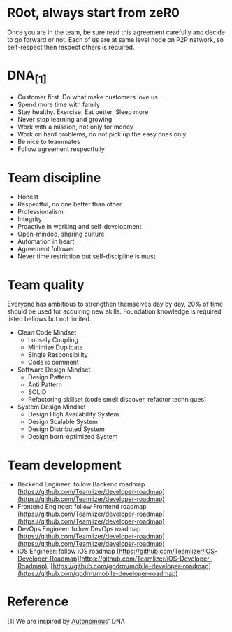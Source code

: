 # R0ot, always start from zeR0
Once you are in the team, be sure read this agreement carefully and decide to go forward or not. Each of us are at same level node on P2P network, so self-respect then respect others is required.

# DNA<sub>[1]</sub>
- Customer first. Do what make customers love us
- Spend more time with family
- Stay healthy. Exercise. Eat better. Sleep more
- Never stop learning and growing
- Work with a mission, not only for money
- Work on hard problems, do not pick up the easy ones only
- Be nice to teammates
- Follow agreement respectfully

# Team discipline
- Honest
- Respectful, no one better than other.
- Professionalism
- Integrity
- Proactive in working and self-development
- Open-minded, sharing culture
- Automation in heart
- Agreement follower
- Never time restriction but self-discipline is must

# Team quality
Everyone has ambitious to strengthen themselves day by day, 20% of time should be used for acquiring new skills. Foundation knowledge is required listed bellows but not limited.
- Clean Code Mindset
  - Loosely Coupling
  - Minimize Duplicate
  - Single Responsibility
  - Code is comment
- Software Design Mindset
  - Design Pattern
  - Anti Pattern
  - SOLID
  - Refactoring skillset (code smell discover, refactor techniques)
- System Design Mindset
  - Design High Availability System
  - Design Scalable System
  - Design Distributed System
  - Design born-optimized System
  
# Team development
- Backend Engineer: follow Backend roadmap [https://github.com/Teamlizer/developer-roadmap](https://github.com/Teamlizer/developer-roadmap)
- Frontend Engineer: follow Frontend roadmap [https://github.com/Teamlizer/developer-roadmap](https://github.com/Teamlizer/developer-roadmap)
- DevOps Engineer: follow DevOps roadmap [https://github.com/Teamlizer/developer-roadmap](https://github.com/Teamlizer/developer-roadmap)
- iOS Engineer: follow iOS roadmap [https://github.com/Teamlizer/iOS-Developer-Roadmap](https://github.com/Teamlizer/iOS-Developer-Roadmap), [https://github.com/godrm/mobile-developer-roadmap](https://github.com/godrm/mobile-developer-roadmap)

# Reference
[1] We are inspired by [Autonomous](https://www.autonomous.ai/)' DNA

